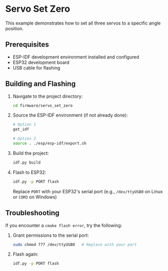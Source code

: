 # Servo Set Zero

This example demonstrates how to set all three servos to a specific angle position.

## Prerequisites

- ESP-IDF development environment installed and configured
- ESP32 development board
- USB cable for flashing

## Building and Flashing

1. Navigate to the project directory:
   ```bash
   cd firmware/servo_set_zero
   ```

2. Source the ESP-IDF environment (if not already done):
   ```bash
   # Option 1
   get_idf

   # Option 2
   source . ./esp/esp-idf/export.sh
   ```

3. Build the project:
   ```bash
   idf.py build
   ```

4. Flash to ESP32:
   ```bash
   idf.py -p PORT flash
   ```
   Replace `PORT` with your ESP32's serial port (e.g., `/dev/ttyUSB0` on Linux or `COM3` on Windows)

## Troubleshooting

If you encounter a `cmake flash error`, try the following:

1. Grant permissions to the serial port:
   ```bash
   sudo chmod 777 /dev/ttyUSB0   # Replace with your port
   ```

2. Flash again:
   ```bash
   idf.py -p PORT flash
